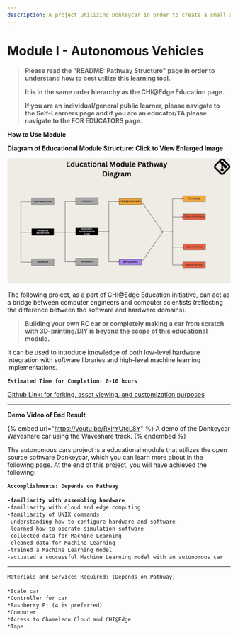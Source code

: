 ```yaml
---
description: A project utilizing Donkeycar in order to create a small autonomous car
---
```


# Module I - Autonomous Vehicles

> **Please read the "README: Pathway Structure" page in order to understand how to best utilize this learning tool.**&#x20;
>
> **It is in the same order hierarchy as the CHI@Edge Education page.**
>
> **If you are an individual/general public learner, please navigate to the Self-Learners page and if you are an educator/TA please navigate to the FOR EDUCATORS page.**&#x20;

**How to Use Module**

**Diagram of Educational Module Structure: Click to View Enlarged Image**

![](<../../.gitbook/assets/Minimalist Beige Goals Map Flow Structure Brainstorm.jpg>)

The following project, as a part of CHI@Edge Education initiative, can act as a bridge between computer engineers and computer scientists (reflecting the difference between the software and hardware domains).&#x20;

> **Building your own RC car or completely making a car from scratch with 3D-printing/DIY is beyond the scope of this educational module.**

It can be used to introduce knowledge of both low-level hardware integration with software libraries and high-level machine learning implementations.&#x20;

<pre><code><strong>Estimated Time for Completion: 8-10 hours
</strong></code></pre>

[Github Link: for forking, asset viewing, and customization purposes](https://github.com/AetherWang/CHI-Edge)

***

**Demo Video of End Result**

{% embed url="https://youtu.be/RxjrYUtcL8Y" %}
A demo of the Donkeycar Waveshare car using the Waveshare track.
{% endembed %}



The autonomous cars project is a educational module that utilizes the open source software Donkeycar, which you can learn more about in the following page. At the end of this project, you will have achieved the following:

<pre data-full-width="false"><code><strong>Accomplishments: Depends on Pathway
</strong><strong>
</strong><strong>-familiarity with assembling hardware
</strong>-familiarity with cloud and edge computing
-familiarity of UNIX commands
-understanding how to configure hardware and software
-learned how to operate simulation software
-collected data for Machine Learning
-cleaned data for Machine Learning
-trained a Machine Learning model
-actuated a successful Machine Learning model with an autonomous car
</code></pre>

***

```
Materials and Services Required: (Depends on Pathway)

*Scale car
*Controller for car
*Raspberry Pi (4 is preferred)
*Computer
*Access to Chameleon Cloud and CHI@Edge
*Tape
```
